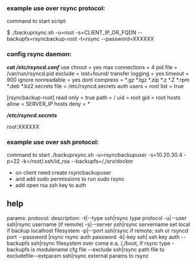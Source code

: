 ### example use over rsync protocol:
command to start script:

$ ./backuprsync.sh -u=root -s=CLIENT_IP_OR_FQDN --backupfs=rsyncbackup-root -t=rsync --password=XXXXXX
### config rsync daemon:
***cat /etc/rsyncd.conf***
use chroot = yes
max connections = 4
pid file = /var/run/rsyncd.pid
exclude = lost+found/
transfer logging = yes
timeout = 900
ignore nonreadable = yes
dont compress   = *.gz *.tgz *.zip *.z *.Z *.rpm *.deb *.bz2
secrets file = /etc/rsyncd.secrets 
auth users = root
list = true

[rsyncbackup-root]
read only = true
path = /
uid = root
gid = root
hosts allow = SERVER_IP
hosts deny = *

***/etc/rsyncd.secrets***

root:XXXXXX


### example use over ssh protocol:
command to start
./backuprsync.sh -u=rsyncbackupuser -s=10.20.30.4 -p=22 -k=/root/.ssh/id_rsa --backupfs=/,/srv/docker

- on client need create rsyncbackupuser
- and add sudo permissions to run sudo rsync
- add open rsa ssh key to auth

## help
params:     protocol: description:
-t|--type   ssh|rsync type protocol
-u|--user   ssh|rsync username (if remote)
-s|--server ssh|rsync servername set local if backup localhost filesystem
-p|--port   ssh|rsync if remote; ssh or rsyncd port
--password     |rsync rsync auth password
-k|-key     ssh|      ssh key auth
--backupfs  ssh|rsync filesystem over coma e.q. /,/boot, if rsync type - backupfs is modulename cfg file
--exclude   ssh|rsync path file to excludefile--extparam  ssh|rsync external params to rsync

